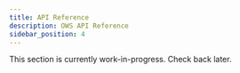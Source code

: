 ```yaml
---
title: API Reference
description: OWS API Reference
sidebar_position: 4
---
```

This section is currently work-in-progress. Check back later.
